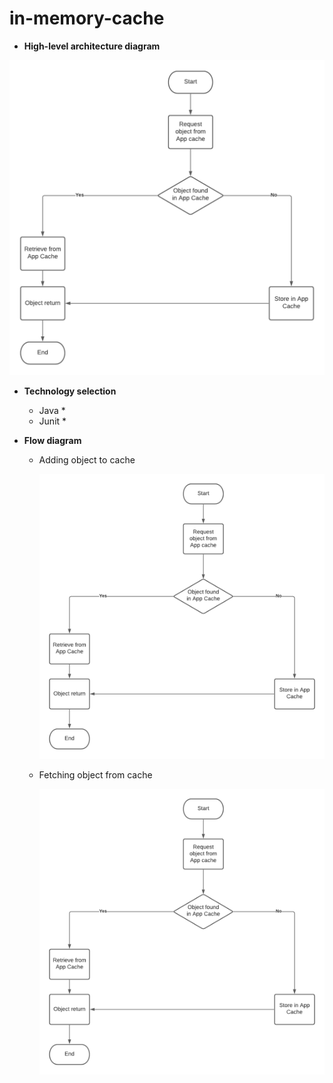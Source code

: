 # in-memory-cache

- **High-level architecture diagram** 

![alt text](https://github.com/Randika-Isuru/in-memory-cache/blob/master/images/Application%20Cache%20Architecture%20Diagram.png)

- **Technology selection**
	- Java
		* 
	- Junit
		*

- **Flow diagram**

	- Adding object to cache
		
		![alt text](https://github.com/Randika-Isuru/in-memory-cache/blob/master/images/Application%20Cache%20Architecture%20Diagram.png)
		
	- Fetching object from cache
	
		![alt text](https://github.com/Randika-Isuru/in-memory-cache/blob/master/images/Application%20Cache%20Architecture%20Diagram.png)
